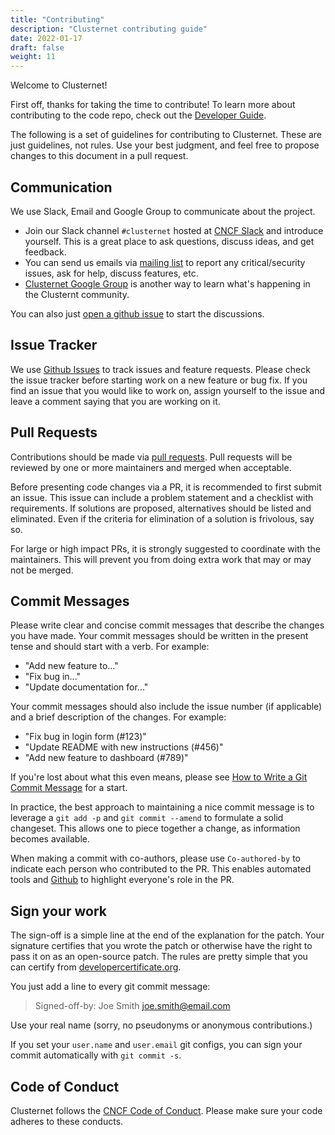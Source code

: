 ```yaml
---
title: "Contributing"
description: "Clusternet contributing guide"
date: 2022-01-17
draft: false
weight: 11
---
```


Welcome to Clusternet!

First off, thanks for taking the time to contribute!
To learn more about contributing to the code repo, check out the [Developer Guide](/docs/developer-guide/).

The following is a set of guidelines for contributing to Clusternet. These are just guidelines, not rules.
Use your best judgment, and feel free to propose changes to this document in a pull request.

## Communication

We use Slack, Email and Google Group to communicate about the project.

- Join our Slack channel `#clusternet` hosted at [CNCF Slack](https://cloud-native.slack.com/) and introduce
  yourself. This is a great place to ask questions, discuss ideas, and get feedback.
- You can send us emails via [mailing list](mailto:clusternet@googlegroups.com) to report any critical/security issues,
  ask for help, discuss features, etc.
- [Clusternet Google Group](https://groups.google.com/g/clusternet) is another way to learn what's happening in the
  Clusternt community.

You can also just [open a github issue](https://github.com/clusternet/clusternet/issues/new/choose) to start the
discussions.

## Issue Tracker

We use [Github Issues](https://github.com/clusternet/clusternet/issues) to track issues and feature requests. Please
check the issue tracker before starting work on a new feature or bug fix. If you find an issue that you would like
to work on, assign yourself to the issue and leave a comment saying that you are working on it.

## Pull Requests

Contributions should be made via [pull requests](https://github.com/clusternet/clusternet/pulls).
Pull requests will be reviewed by one or more maintainers and merged when acceptable.

Before presenting code changes via a PR, it is recommended to first submit an issue. This issue can include a problem
statement and a checklist with requirements. If solutions are proposed, alternatives should be listed and eliminated.
Even if the criteria for elimination of a solution is frivolous, say so.

For large or high impact PRs, it is strongly suggested to coordinate with the maintainers. This will prevent you from
doing extra work that may or may not be merged.

## Commit Messages

Please write clear and concise commit messages that describe the changes you have made. Your commit messages should be
written in the present tense and should start with a verb. For example:

- "Add new feature to..."
- "Fix bug in..."
- "Update documentation for..."

Your commit messages should also include the issue number (if applicable) and a brief description of the changes.
For example:

- "Fix bug in login form (#123)"
- "Update README with new instructions (#456)"
- "Add new feature to dashboard (#789)"

If you're lost about what this even means, please see [How to Write a Git
Commit Message](http://chris.beams.io/posts/git-commit/) for a start.

In practice, the best approach to maintaining a nice commit message is to leverage a `git add -p` and
`git commit --amend` to formulate a solid changeset. This allows one to piece together a change, as information becomes
available.

When making a commit with co-authors, please use `Co-authored-by` to indicate each person who contributed to the PR.
This enables automated tools and
[Github](https://docs.github.com/en/pull-requests/committing-changes-to-your-project/creating-and-editing-commits/creating-a-commit-with-multiple-authors)
to highlight everyone's role in the PR.

## Sign your work

The sign-off is a simple line at the end of the explanation for the patch. Your signature certifies that you wrote the
patch or otherwise have the right to pass it on as an open-source patch. The rules are pretty simple that you can
certify from [developercertificate.org](http://developercertificate.org/).

You just add a line to every git commit message:

> Signed-off-by: Joe Smith <joe.smith@email.com>

Use your real name (sorry, no pseudonyms or anonymous contributions.)

If you set your `user.name` and `user.email` git configs, you can sign your commit automatically with `git commit -s`.

## Code of Conduct

Clusternet follows the [CNCF Code of Conduct](https://github.com/cncf/foundation/blob/master/code-of-conduct.md).
Please make sure your code adheres to these conducts.
